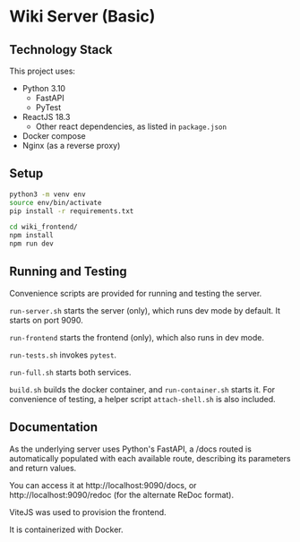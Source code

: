 # Wiki Server (Basic)

## Technology Stack

This project uses:

* Python 3.10
  * FastAPI
  * PyTest
* ReactJS 18.3
  * Other react dependencies, as listed in `package.json`
* Docker compose
* Nginx (as a reverse proxy)

## Setup
```bash
python3 -m venv env
source env/bin/activate
pip install -r requirements.txt

cd wiki_frontend/
npm install
npm run dev
```

## Running and Testing

Convenience scripts are provided for running and testing the server.

`run-server.sh` starts the server (only), which runs dev mode by default. It starts on port 9090.

`run-frontend` starts the frontend (only), which also runs in dev mode.

`run-tests.sh` invokes `pytest`.

`run-full.sh` starts both services.

`build.sh` builds the docker container, and `run-container.sh` starts it. For convenience of testing, a helper script `attach-shell.sh` is also included.

## Documentation

As the underlying server uses Python's FastAPI, a /docs routed is automatically populated with each available route, describing its parameters and return values.

You can access it at http://localhost:9090/docs, or http://localhost:9090/redoc (for the alternate ReDoc format).

ViteJS was used to provision the frontend.

It is containerized with Docker.
